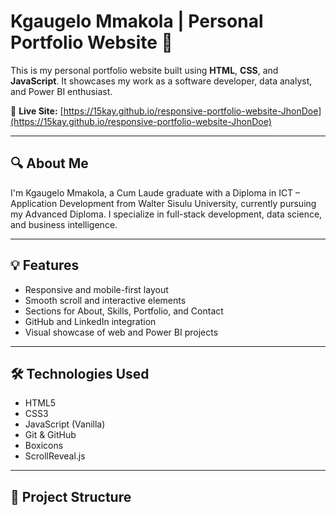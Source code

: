 # Kgaugelo Mmakola | Personal Portfolio Website 💼

This is my personal portfolio website built using **HTML**, **CSS**, and **JavaScript**. It showcases my work as a software developer, data analyst, and Power BI enthusiast.

📌 **Live Site:** [https://15kay.github.io/responsive-portfolio-website-JhonDoe](https://15kay.github.io/responsive-portfolio-website-JhonDoe)

---

## 🔍 About Me

I'm Kgaugelo Mmakola, a Cum Laude graduate with a Diploma in ICT – Application Development from Walter Sisulu University, currently pursuing my Advanced Diploma. I specialize in full-stack development, data science, and business intelligence.

---

## 💡 Features

- Responsive and mobile-first layout
- Smooth scroll and interactive elements
- Sections for About, Skills, Portfolio, and Contact
- GitHub and LinkedIn integration
- Visual showcase of web and Power BI projects

---

## 🛠️ Technologies Used

- HTML5
- CSS3
- JavaScript (Vanilla)
- Git & GitHub
- Boxicons
- ScrollReveal.js

---

## 📁 Project Structure

